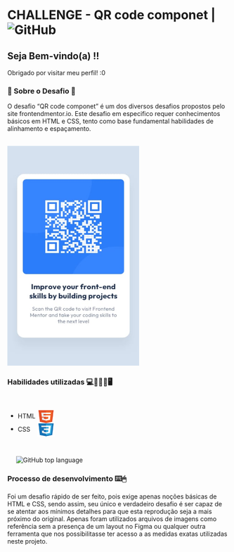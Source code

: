 
# CHALLENGE - QR code componet | ![GitHub](https://img.shields.io/badge/Status-Finished-green/?style=for-the-badge)


## Seja Bem-vindo(a) !!

Obrigado por visitar meu perfil! :0 




###  🚀 Sobre o Desafio  🚀

O desafio “QR code componet” é um dos diversos desafios propostos pelo site frontendmentor.io. Este desafio em especifico requer conhecimentos básicos em HTML e CSS, tento como base fundamental habilidades de alinhamento e espaçamento. 

<div style="display: inline_block"> <br>
<img height="500" width="300" src="./design/mobile-design.jpg">
  </div>



### Habilidades utilizadas 💻👨🏻‍💻🖥

<div style="display: inline_block"><br>
  <ul>
    <li> HTML <img align="center" alt="HTML" height="30" width="40" src="https://raw.githubusercontent.com/devicons/devicon/master/icons/html5/html5-original.svg"> </li>
   <li> CSS &nbsp;&nbsp; <img align="center" alt="CSS" height="30" width="40" src="https://raw.githubusercontent.com/devicons/devicon/master/icons/css3/css3-original.svg"> </li>
    </ul/
</div>
<br>

 &nbsp;&nbsp;&nbsp;&nbsp; ![GitHub top language](https://img.shields.io/github/languages/top/AdonisJeronimo/01-Challenge-QrCodeComponent?style=plastic)

###  Processo de desenvolvimento ⌨️🖱

Foi um desafio rápido de ser feito, pois exige apenas noções básicas de HTML e CSS, sendo assim, seu único e verdadeiro desafio é ser capaz de se atentar aos mínimos detalhes para que esta reprodução seja a mais próximo do original.
Apenas foram utilizados arquivos de imagens como referência sem a presença de um layout no Figma ou qualquer outra ferramenta que nos possibilitasse ter acesso a as medidas exatas utilizadas neste projeto.
